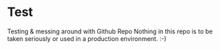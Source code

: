 Test
====

Testing &amp; messing around with Github Repo
Nothing in this repo is to be taken seriously or used in a production environment.
:-)
